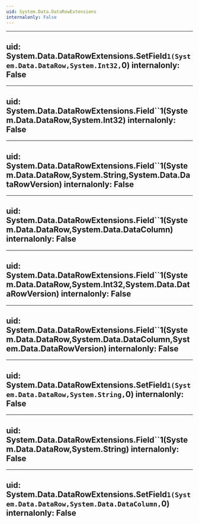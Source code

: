 ```yaml
---
uid: System.Data.DataRowExtensions
internalonly: False
---
```


---
uid: System.Data.DataRowExtensions.SetField``1(System.Data.DataRow,System.Int32,``0)
internalonly: False
---

---
uid: System.Data.DataRowExtensions.Field``1(System.Data.DataRow,System.Int32)
internalonly: False
---

---
uid: System.Data.DataRowExtensions.Field``1(System.Data.DataRow,System.String,System.Data.DataRowVersion)
internalonly: False
---

---
uid: System.Data.DataRowExtensions.Field``1(System.Data.DataRow,System.Data.DataColumn)
internalonly: False
---

---
uid: System.Data.DataRowExtensions.Field``1(System.Data.DataRow,System.Int32,System.Data.DataRowVersion)
internalonly: False
---

---
uid: System.Data.DataRowExtensions.Field``1(System.Data.DataRow,System.Data.DataColumn,System.Data.DataRowVersion)
internalonly: False
---

---
uid: System.Data.DataRowExtensions.SetField``1(System.Data.DataRow,System.String,``0)
internalonly: False
---

---
uid: System.Data.DataRowExtensions.Field``1(System.Data.DataRow,System.String)
internalonly: False
---

---
uid: System.Data.DataRowExtensions.SetField``1(System.Data.DataRow,System.Data.DataColumn,``0)
internalonly: False
---

